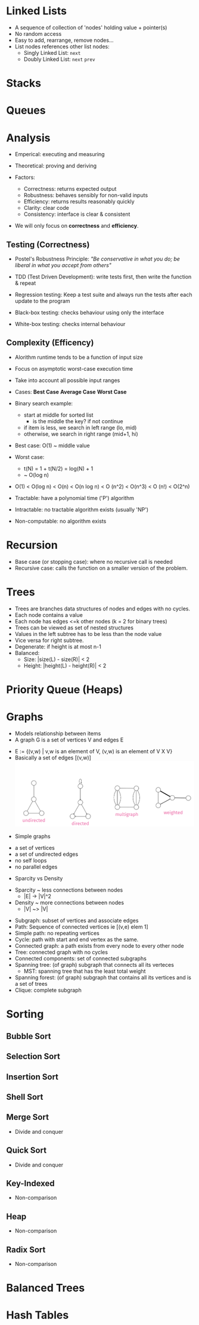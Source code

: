 # Linked Lists
* A sequence of collection of 'nodes' holding value + pointer(s)
* No random access
* Easy to add, rearrange, remove nodes...
* List nodes references other list nodes:
  * Singly Linked List: `next`
  * Doubly Linked List: `next` `prev`

# Stacks

# Queues


# Analysis 
* Emperical: executing and measuring
* Theoretical: proving and deriving

* Factors:
  - Correctness: returns expected output
  - Robustness: behaves sensibly for non-valid inputs
  - Efficiency: returns results reasonably quickly
  - Clarity: clear code
  - Consistency: interface is clear & consistent

* We will only focus on **correctness** and **efficiency**.

## Testing (Correctness)
* Postel's Robustness Principle: *"Be conservative in what you do; be liberal in what you accept from others"*

* TDD (Test Driven Development): write tests first, then write the function & repeat
* Regression testing: Keep a test suite and always run the tests after each update to the program

* Black-box testing: checks behaviour using only the interface
* White-box testing: checks internal behaviour

## Complexity (Efficency)
* Alorithm runtime tends to be a function of input size
* Focus on asymptotic worst-case execution time
* Take into account all possible input ranges
* Cases: **Best Case**  **Average Case** **Worst Case**
* Binary search example:
  * start at middle for sorted list
    * is the middle the key? if not continue
  * if item is less, we search in left range (lo, mid)
  * otherwise, we search in right range (mid+1, hi)
* Best case: O(1) ~ middle value
* Worst case:
  * t(N) = 1 + t(N/2) = log(N) + 1
  * ~ O(log n)

* O(1) < O(log n) < O(n) < O(n log n) < O (n^2) < O(n^3) < O (n!) < O(2^n)

* Tractable: have a polynomial time ('P') algorithm
* Intractable: no tractable algorithm exists (usually 'NP')
* Non-computable: no algorithm exists

# Recursion
* Base case (or stopping case): where no recursive call is needed
* Recursive case: calls the function on a smaller version of the problem.

# Trees
* Trees are branches data structures of nodes and edges with no cycles.
* Each node contains a value
* Each node has edges <=k other nodes (k = 2 for binary trees)
* Trees can be viewed as set of nested structures
* Values in the left subtree has to be less than the node value
* Vice versa for right subtree.
* Degenerate: if height is at most n-1
* Balanced:
    - Size: |size(L) - size(R)| < 2
    - Height: |height(L) - height(R)| < 2


# Priority Queue (Heaps)

# Graphs
* Models relationship between items
* A graph G is a set of vertices V and edges E
- E := {(v,w) | v,w is an element of V, (v,w) is an element of V X V}
- Basically a set of edges [(v,w)]
![Graph Types](./img/gtypes.png)

* Simple graphs
- a set of vertices
- a set of undirected edges
- no self loops
- no parallel edges

* Sparcity vs Density
- Sparcity ~ less connections between nodes
  - |E| -> |V|^2
- Density ~ more connections between nodes
  - |V| ~> |V|

* Subgraph: subset of vertices and associate edges
* Path: Sequence of connected vertices ie [(v,e) elem 1]
* Simple path: no repeating vertices
* Cycle: path with start and end vertex as the same.
* Connected graph: a path exists from every node to every other node
* Tree: connected graph with no cycles
* Connected components: set of connected subgraphs
* Spanning tree: (of graph) subgraph that connects all its verteces
  * MST: spanning tree that has the least total weight
* Spanning forest: (of graph) subgraph that contains all its vertices and is a set of trees
* Clique: complete subgraph

# Sorting
## Bubble Sort

## Selection Sort

## Insertion Sort

## Shell Sort

## Merge Sort
* Divide and conquer

## Quick Sort
* Divide and conquer

## Key-Indexed
* Non-comparison

## Heap
* Non-comparison

## Radix Sort
* Non-comparison

# Balanced Trees

# Hash Tables